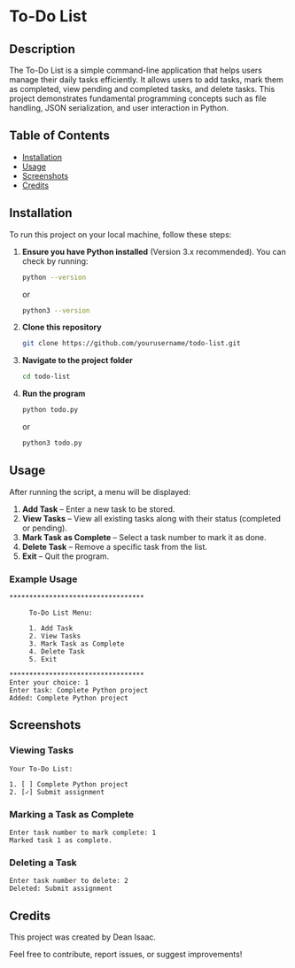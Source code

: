 # To-Do List

## Description
The To-Do List is a simple command-line application that helps users manage their daily tasks efficiently. It allows users to add tasks, mark them as completed, view pending and completed tasks, and delete tasks. This project demonstrates fundamental programming concepts such as file handling, JSON serialization, and user interaction in Python.

## Table of Contents
- [Installation](#installation)
- [Usage](#usage)
- [Screenshots](#screenshots)
- [Credits](#credits)

## Installation
To run this project on your local machine, follow these steps:

1. **Ensure you have Python installed** (Version 3.x recommended). You can check by running:
   ```sh
   python --version
   ```
   or
   ```sh
   python3 --version
   ```
2. **Clone this repository**
   ```sh
   git clone https://github.com/yourusername/todo-list.git
   ```
3. **Navigate to the project folder**
   ```sh
   cd todo-list
   ```
4. **Run the program**
   ```sh
   python todo.py
   ```
   or
   ```sh
   python3 todo.py
   ```

## Usage
After running the script, a menu will be displayed:

1. **Add Task** – Enter a new task to be stored.
2. **View Tasks** – View all existing tasks along with their status (completed or pending).
3. **Mark Task as Complete** – Select a task number to mark it as done.
4. **Delete Task** – Remove a specific task from the list.
5. **Exit** – Quit the program.

### Example Usage
```
**********************************

     To-Do List Menu:

     1. Add Task
     2. View Tasks
     3. Mark Task as Complete
     4. Delete Task
     5. Exit

**********************************
Enter your choice: 1
Enter task: Complete Python project
Added: Complete Python project
```

## Screenshots
### Viewing Tasks
```
Your To-Do List:

1. [ ] Complete Python project
2. [✓] Submit assignment
```

### Marking a Task as Complete
```
Enter task number to mark complete: 1
Marked task 1 as complete.
```

### Deleting a Task
```
Enter task number to delete: 2
Deleted: Submit assignment
```

## Credits
This project was created by Dean Isaac.

Feel free to contribute, report issues, or suggest improvements!


